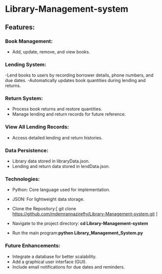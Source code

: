 # Library-Management-system

## Features:
### Book Management:
- Add, update, remove, and view books.
### Lending System:
-Lend books to users by recording borrower details, phone numbers, and due dates.
-Automatically updates book quantities during lending and returns.
### Return System:
- Process book returns and restore quantities.
- Manage lending and return records for future reference.
### View All Lending Records:
- Access detailed lending and return histories.
### Data Persistence:
- Library data stored in libraryData.json.
- Lending and return data stored in lendData.json.
### Technologies:
- Python: Core language used for implementation.
- JSON: For lightweight data storage.

- Clone the Repository:[ git clone https://github.com/mdemrannazirefty/Library-Management-system.git ]
- Navigate to the project directory: **cd Library-Management-system**
- Run the main program:**python Library_Management_System.py**

### Future Enhancements:
- Integrate a database for better scalability.
- Add a graphical user interface (GUI).
- Include email notifications for due dates and reminders.
